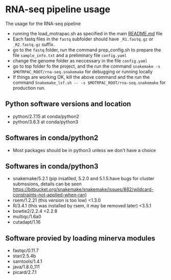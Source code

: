 # RNA-seq pipeline usage
The usage for the RNA-seq pipeline
- running the load_motrapac.sh as specified in the main [README.md](README.md) file
- Each fastq files in the `fastq` subfolder should have `_R1.fastq.gz` or `_R2.fastq.gz` suffix.
- go to the `fastq` folder, run the command prep_config.sh to prepare the file `sample_info.txt` and a preliminary file `config.yaml`
- change the genome folder as neccessary in the file `config.yaml`
- go to top folder fo the project, and the run the command `snakemake -s $MOTRPAC_ROOT/rna-seq.snakemake` for debugging or running locally
- If things are working OK, kill the above command and the run the command `Snakemake_lsf.sh -- -s $MOTRPAC_ROOT/rna-seq.snakemake` for production run.

## Python software versions and location
- python/2.7.15 at conda/python2
- python/3.6.3 at conda/python3

## Softwares in conda/python2
- Most packages should be in python3 unless we don't have a choice

## Softwares in conda/python3
- snakemake/5.2.1 (pip insatlled, 5.2.0 and 5.1.5.have bugs for cluster submssions, details can be seen https://bitbucket.org/snakemake/snakemake/issues/882/wildcard-constraints-not-applied-when-ran)
- rsem/1.2.21 (this version is too low) <1.3.0
- R/3.4.1 (this was installed by rsem, it may be removed later) <3.5.1
- bowtie2/2.2.4 <2.2.8
- multiqc/1.6a0
- cutadapt/1.16

## Software provied by loading minerva modules
- fastqc/0.11.7
- star/2.5.4b
- samtools/1.4.1
- java/1.8.0_111
- picard/2.7.1
